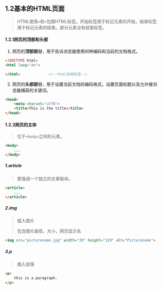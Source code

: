## 1.2基本的HTML页面

> HTML使用`<`和`>`包围HTML标签。开始标签用于标记元素的开始，结束标签用于标记元素的结束。部分元素没有结束标签。

#### 1.2.1网页的顶部和头部

1. 网页的**顶部部分**，用于告诉浏览器使用何种编码和当前的文档格式。

```html
<!DOCTYPE html>
<html lang="en">
    
</html>				<!--html结束标签-->
```

2. 网页的**头部部分**，用于设置当前文档的编码格式，设置页面标题以及允许被浏览器捕获的关键词。

```html
<head>
    <meta charset="utf8">
    <title>This is the title</title>
</head>
```

#### 1.2.2网页的主体

> 位于`<body>`之间的元素。

```html
<body>
    ...
</body>
```

##### 1.article

> 更强调一个独立的文章板块。

```html
<article>
	...
</article>
```

##### 2.img

> 插入图片
>
> 包含图片路径，大小，网页显示名

```html
<img src="picturename.jpg" width="20" height="129" alt="Picturename">
```

##### 3.p

> 插入段落

```html
<p>
    this is a paragraph.
</p>
```



